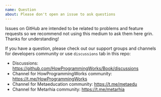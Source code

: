```yaml
---
name: Question
about: Please don't open an issue to ask questions
---
```


Issues on GitHub are intended to be related to problems and feature requests so
we recommend not using this medium to ask them here grin. Thanks for
understanding!

If you have a question, please check out our support groups and channels for
developers community or use `discussions` tab in this repo:

- Discussions: https://github.com/HowProgrammingWorks/Book/discussions
- Channel for HowProgrammingWorks community: https://t.me/HowProgrammingWorks
- Channel for Metaeducation community: https://t.me/metaedu
- Channel for Metarhia community: https://t.me/metarhia
